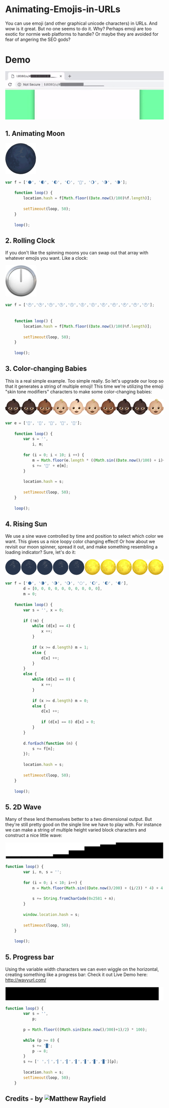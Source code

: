 # Animating-Emojis-in-URLs
You can use emoji (and other graphical unicode characters) in URLs. And wow is it great. But no one seems to do it. Why? Perhaps emoji are too exotic for normie web platforms to handle? Or maybe they are avoided for fear of angering the SEO gods?

# Demo
![demo.gif](assets/gif/demo.gif) 

## 1. Animating Moon
![moon.gif](assets/gif/moon.gif)


```javascript
var f = ['🌑', '🌒', '🌓', '🌔', '🌝', '🌖', '🌗', '🌘'];

    function loop() {
        location.hash = f[Math.floor((Date.now()/100)%f.length)];

        setTimeout(loop, 50);
    }

    loop();
```

## 2. Rolling Clock
If you don't like the spinning moons you can swap out that array with whatever emojis you want. Like a clock:

![clock.gif](assets/gif/clock.gif)

```javascript
var f = ['🕐','🕑','🕒','🕓','🕔','🕕','🕖','🕗','🕘','🕙','🕚','🕛'];


    function loop() {
        location.hash = f[Math.floor((Date.now()/100)%f.length)];

        setTimeout(loop, 50);
    }

    loop();
```

## 3. Color-changing Babies    
This is a real simple example. Too simple really. So let's upgrade our loop so that it generates a string of multiple emoji! This time we're utilizing the emoji "skin tone modifiers" characters to make some color-changing babies:


![babies.gif](assets/gif/babies.gif)

```javascript
var e = ['🏻', '🏼', '🏽', '🏾', '🏿'];

    function loop() {
        var s = '',
            i, m;

        for (i = 0; i < 10; i ++) {
            m = Math.floor(e.length * ((Math.sin((Date.now()/100) + i)+1)/2));
            s += '👶' + e[m];
        }

        location.hash = s;

        setTimeout(loop, 50);
    }

    loop();
```

## 4. Rising Sun
We use a sine wave controlled by time and position to select which color we want. This gives us a nice loopy color changing effect!
Or how about we revisit our moon spinner, spread it out, and make something resembling a loading indicator? Sure, let's do it:

![moons.gif](assets/gif/moons.gif)

```javascript
var f = ['🌑', '🌘', '🌗', '🌖', '🌕', '🌔', '🌓', '🌒'],
        d = [0, 0, 0, 0, 0, 0, 0, 0, 0, 0],
        m = 0;

    function loop() {
        var s = '', x = 0;

        if (!m) {
            while (d[x] == 4) {
                x ++;
            }

            if (x >= d.length) m = 1;
            else {
                d[x] ++;
            }
        }
        else {
            while (d[x] == 0) {
                x ++;
            }

            if (x >= d.length) m = 0;
            else {
                d[x] ++;

                if (d[x] == 8) d[x] = 0;
            }
        }

        d.forEach(function (n) {
            s += f[n];
        });

        location.hash = s;

        setTimeout(loop, 50);
    }

    loop();
```

## 5. 2D Wave

Many of these lend themselves better to a two dimensional output. But they're still pretty good on the single line we have to play with. For instance we can make a string of multiple height varied block characters and construct a nice little wave:

![wave.gif](assets/gif/wavy.gif)

```javascript
function loop() {
        var i, n, s = '';

        for (i = 0; i < 10; i++) {
            n = Math.floor(Math.sin((Date.now()/200) + (i/2)) * 4) + 4;

            s += String.fromCharCode(0x2581 + n);
        }

        window.location.hash = s;

        setTimeout(loop, 50);
    }

    loop();
```

## 5. Progress bar

Using the variable width characters we can even wiggle on the horizontal, creating something like a progress bar:
Check it out Live Demo here: http://wavyurl.com/

![progress.gif](assets/gif/progress.gif)

```javascript
function loop() {
        var s = '',
            p;

        p = Math.floor(((Math.sin(Date.now()/300)+1)/2) * 100);

        while (p >= 8) {
            s += '█';
            p -= 8;
        }
        s += ['⠀','▏','▎','▍','▌','▋','▊','▉'][p];

        location.hash = s;
        setTimeout(loop, 50);
    }
```


## Credits - by ![Matthew Rayfield](http://matthewrayfield.com)
